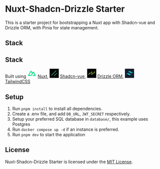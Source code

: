 # Nuxt-Shadcn-Drizzle Starter

This is a starter project for bootstrapping a Nuxt app with Shadcn-vue and Drizzle ORM, with Pinia for state 
management.

## Stack

## Stack

Built using <img src="public/icon-green.png" alt="Nuxt Logo" width="30" height="30"> [Nuxt](https://nuxt.com/), <img src="public/icon-shadcn.png" alt="Shadcn Logo" width="30" height="30"> [Shadcn-vue](https://www.shadcn-vue.com/), <img src="public/icon-drizzle.png" alt="Drizzle Logo" width="30" height="30"> [Drizzle ORM](https://orm.drizzle.team/), <img src="public/icon-tailwind.png" alt="TailwindCSS Logo" width="30" height="30"> [TailwindCSS](https://tailwindcss.com/)

## Setup

1. Run `pnpm install` to install all dependencies.
2. Create a .env file, and add `DB_URL`, `JWT_SECRET` respectively.
3. Setup your preferred SQL database in `database/`, this example uses Postgres
4. Run `docker compose up -d` if an instance is preferred.
5. Run `pnpm dev` to start the application

## License

Nuxt-Shadcn-Drizzle Starter is licensed under the [MIT License](https://github.com/risv1/nuxt-shadcn-drizzle-starter/blob/main/LICENSE).